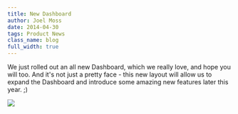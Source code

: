 ```yaml
---
title: New Dashboard
author: Joel Moss
date: 2014-04-30
tags: Product News
class_name: blog
full_width: true
---
```


We just rolled out an all new Dashboard, which we really love, and hope you will too. And it's not just a pretty face - this new layout will allow us to expand the Dashboard and introduce some amazing new features later this year. ;)

![](blog/new-dashboard.png)